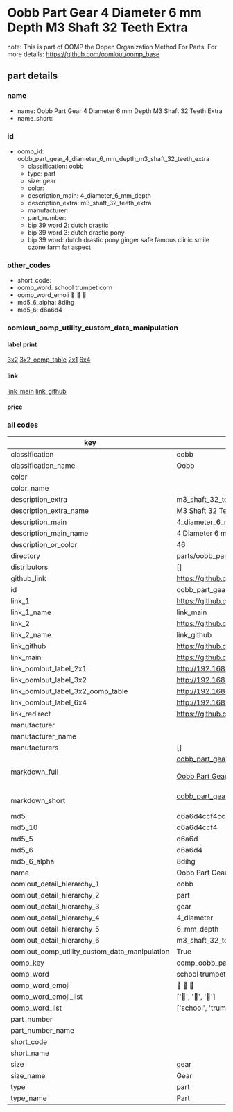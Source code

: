 # Oobb Part Gear 4 Diameter 6 mm Depth M3 Shaft 32 Teeth Extra  

note: This is part of OOMP the Oopen Organization Method For Parts. For more details: https://github.com/oomlout/oomp_base

##  part details
  







### name
* name: Oobb Part Gear 4 Diameter 6 mm Depth M3 Shaft 32 Teeth Extra
* name_short: 
### id
* oomp_id: oobb_part_gear_4_diameter_6_mm_depth_m3_shaft_32_teeth_extra
  * classification: oobb
  * type: part
  * size: gear
  * color: 
  * description_main: 4_diameter_6_mm_depth
  * description_extra: m3_shaft_32_teeth_extra
  * manufacturer: 
  * part_number: 
  * bip 39 word 2: dutch drastic
  * bip 39 word 3: dutch drastic pony
  * bip 39 word: dutch drastic pony ginger safe famous clinic smile ozone farm fat aspect

### other_codes
* short_code: 
* oomp_word: school trumpet corn
* oomp_word_emoji :school: :trumpet: :corn:
* md5_6_alpha: 8dihg
* md5_6: d6a6d4






### oomlout_oomp_utility_custom_data_manipulation
#### label print
[3x2](http://192.168.1.245:1112/?label=oomp%208dihg)
[3x2_oomp_table](http://192.168.1.108:1112/?label=oomp%208dihg)
[2x1](http://192.168.1.242:1112/?label=oomp%208dihg)
[6x4](http://192.168.1.55:1112/?label=oomp%208dihg)    

#### link

[link_main](https://github.com/oomlout/oomlout_oomp_version_1_messy/tree/main/parts/oobb_part_gear_4_diameter_6_mm_depth_m3_shaft_32_teeth_extra) [link_github](https://github.com/oomlout/oomlout_oomp_version_1_messy/tree/main/parts/oobb_part_gear_4_diameter_6_mm_depth_m3_shaft_32_teeth_extra)                             

#### price







### all codes 
| key | value |  
| --- | --- |  
| classification | oobb |  
| classification_name | Oobb |  
| color |  |  
| color_name |  |  
| description_extra | m3_shaft_32_teeth_extra |  
| description_extra_name | M3 Shaft 32 Teeth Extra |  
| description_main | 4_diameter_6_mm_depth |  
| description_main_name | 4 Diameter 6 mm Depth |  
| description_or_color | 46 |  
| directory | parts/oobb_part_gear_4_diameter_6_mm_depth_m3_shaft_32_teeth_extra |  
| distributors | [] |  
| github_link | https://github.com/oomlout/oomlout_oomp_part_src/tree/main/parts/oobb_part_gear_4_diameter_6_mm_depth_m3_shaft_32_teeth_extra |  
| id | oobb_part_gear_4_diameter_6_mm_depth_m3_shaft_32_teeth_extra |  
| link_1 | https://github.com/oomlout/oomlout_oomp_version_1_messy/tree/main/parts/oobb_part_gear_4_diameter_6_mm_depth_m3_shaft_32_teeth_extra |  
| link_1_name | link_main |  
| link_2 | https://github.com/oomlout/oomlout_oomp_version_1_messy/tree/main/parts/oobb_part_gear_4_diameter_6_mm_depth_m3_shaft_32_teeth_extra |  
| link_2_name | link_github |  
| link_github | https://github.com/oomlout/oomlout_oomp_version_1_messy/tree/main/parts/oobb_part_gear_4_diameter_6_mm_depth_m3_shaft_32_teeth_extra |  
| link_main | https://github.com/oomlout/oomlout_oomp_version_1_messy/tree/main/parts/oobb_part_gear_4_diameter_6_mm_depth_m3_shaft_32_teeth_extra |  
| link_oomlout_label_2x1 | http://192.168.1.242:1112/?label=oomp%208dihg |  
| link_oomlout_label_3x2 | http://192.168.1.245:1112/?label=oomp%208dihg |  
| link_oomlout_label_3x2_oomp_table | http://192.168.1.108:1112/?label=oomp%208dihg |  
| link_oomlout_label_6x4 | http://192.168.1.55:1112/?label=oomp%208dihg |  
| link_redirect | https://github.com/oomlout/oomlout_oomp_version_1_messy/tree/main/parts/oobb_part_gear_4_diameter_6_mm_depth_m3_shaft_32_teeth_extra |  
| manufacturer |  |  
| manufacturer_name |  |  
| manufacturers | [] |  
| markdown_full | [oobb_part_gear_4_diameter_6_mm_depth_m3_shaft_32_teeth_extra](none)<br>[](none)<br>[Oobb Part Gear 4 Diameter 6 Mm Depth M3 Shaft 32 Teeth Extra](none)<br><br> |  
| markdown_short | [oobb_part_gear_4_diameter_6_mm_depth_m3_shaft_32_teeth_extra](none)<br><br> |  
| md5 | d6a6d4ccf4cca5654adf06214fd09223 |  
| md5_10 | d6a6d4ccf4 |  
| md5_5 | d6a6d |  
| md5_6 | d6a6d4 |  
| md5_6_alpha | 8dihg |  
| name | Oobb Part Gear 4 Diameter 6 mm Depth M3 Shaft 32 Teeth Extra |  
| oomlout_detail_hierarchy_1 | oobb |  
| oomlout_detail_hierarchy_2 | part |  
| oomlout_detail_hierarchy_3 | gear |  
| oomlout_detail_hierarchy_4 | 4_diameter |  
| oomlout_detail_hierarchy_5 | 6_mm_depth |  
| oomlout_detail_hierarchy_6 | m3_shaft_32_teeth_extra |  
| oomlout_oomp_utility_custom_data_manipulation | True |  
| oomp_key | oomp_oobb_part_gear_4_diameter_6_mm_depth_m3_shaft_32_teeth_extra |  
| oomp_word | school trumpet corn |  
| oomp_word_emoji | :school: :trumpet: :corn: |  
| oomp_word_emoji_list | [':school:', ':trumpet:', ':corn:'] |  
| oomp_word_list | ['school', 'trumpet', 'corn'] |  
| part_number |  |  
| part_number_name |  |  
| short_code |  |  
| short_name |  |  
| size | gear |  
| size_name | Gear |  
| type | part |  
| type_name | Part |  
